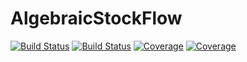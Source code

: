 # AlgebraicStockFlow

[![Build Status](https://travis-ci.com/Xiaoyan-Li/AlgebraicStockFlow.jl.svg?branch=master)](https://travis-ci.com/Xiaoyan-Li/AlgebraicStockFlow.jl)
[![Build Status](https://ci.appveyor.com/api/projects/status/github/Xiaoyan-Li/AlgebraicStockFlow.jl?svg=true)](https://ci.appveyor.com/project/Xiaoyan-Li/AlgebraicStockFlow-jl)
[![Coverage](https://codecov.io/gh/Xiaoyan-Li/AlgebraicStockFlow.jl/branch/master/graph/badge.svg)](https://codecov.io/gh/Xiaoyan-Li/AlgebraicStockFlow.jl)
[![Coverage](https://coveralls.io/repos/github/Xiaoyan-Li/AlgebraicStockFlow.jl/badge.svg?branch=master)](https://coveralls.io/github/Xiaoyan-Li/AlgebraicStockFlow.jl?branch=master)
